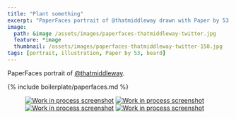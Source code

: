 ```yaml
---
title: "Plant something"
excerpt: "PaperFaces portrait of @thatmiddleway drawn with Paper by 53 on an iPad."
image: 
  path: &image /assets/images/paperfaces-thatmiddleway-twitter.jpg 
  feature: *image
  thumbnail: /assets/images/paperfaces-thatmiddleway-twitter-150.jpg
tags: [portrait, illustration, Paper by 53, beard]
---
```


PaperFaces portrait of [@thatmiddleway](http://twitter.com/thatmiddleway).

{% include boilerplate/paperfaces.md %}

<figure class="half">
	<a href="{{ site.url }}/assets/images/paperfaces-thatmiddleway-process-1-lg.jpg"><img src="{{ site.url }}/assets/images/paperfaces-thatmiddleway-process-1-600.jpg" alt="Work in process screenshot"></a>
	<a href="{{ site.url }}/assets/images/paperfaces-thatmiddleway-process-2-lg.jpg"><img src="{{ site.url }}/assets/images/paperfaces-thatmiddleway-process-2-600.jpg" alt="Work in process screenshot"></a>
	<a href="{{ site.url }}/assets/images/paperfaces-thatmiddleway-process-3-lg.jpg"><img src="{{ site.url }}/assets/images/paperfaces-thatmiddleway-process-3-600.jpg" alt="Work in process screenshot"></a>
	<a href="{{ site.url }}/assets/images/paperfaces-thatmiddleway-process-4-lg.jpg"><img src="{{ site.url }}/assets/images/paperfaces-thatmiddleway-process-4-600.jpg" alt="Work in process screenshot"></a>
</figure>
